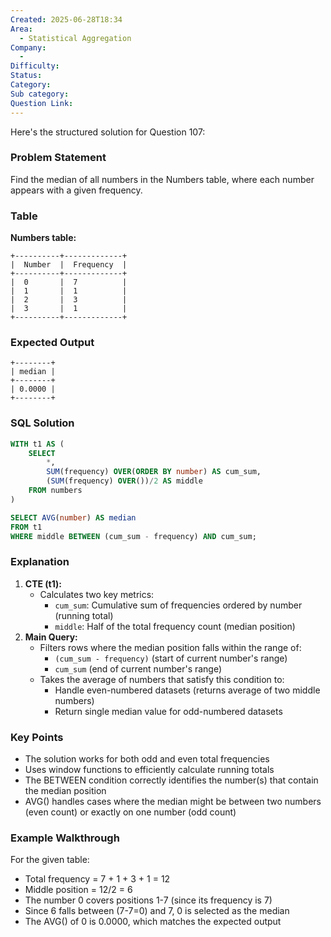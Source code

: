 ```yaml
---
Created: 2025-06-28T18:34
Area:
  - Statistical Aggregation
Company:
  -
Difficulty:
Status:
Category:
Sub category:
Question Link:
---
```

Here's the structured solution for Question 107:

### Problem Statement

Find the median of all numbers in the Numbers table, where each number appears with a given frequency.

### Table

**Numbers table:**

```Plain
+----------+-------------+
|  Number  |  Frequency  |
+----------+-------------+
|  0       |  7          |
|  1       |  1          |
|  2       |  3          |
|  3       |  1          |
+----------+-------------+
```

### Expected Output

```Plain
+--------+
| median |
+--------+
| 0.0000 |
+--------+
```

### SQL Solution

```SQL
WITH t1 AS (
    SELECT
        *,
        SUM(frequency) OVER(ORDER BY number) AS cum_sum,
        (SUM(frequency) OVER())/2 AS middle
    FROM numbers
)

SELECT AVG(number) AS median
FROM t1
WHERE middle BETWEEN (cum_sum - frequency) AND cum_sum;
```

### Explanation

1. **CTE (t1):**
    - Calculates two key metrics:
        - `cum_sum`: Cumulative sum of frequencies ordered by number (running total)
        - `middle`: Half of the total frequency count (median position)
2. **Main Query:**
    - Filters rows where the median position falls within the range of:
        - `(cum_sum - frequency)` (start of current number's range)
        - `cum_sum` (end of current number's range)
    - Takes the average of numbers that satisfy this condition to:
        - Handle even-numbered datasets (returns average of two middle numbers)
        - Return single median value for odd-numbered datasets

### Key Points

- The solution works for both odd and even total frequencies
- Uses window functions to efficiently calculate running totals
- The BETWEEN condition correctly identifies the number(s) that contain the median position
- AVG() handles cases where the median might be between two numbers (even count) or exactly on one number (odd count)

### Example Walkthrough

For the given table:

- Total frequency = 7 + 1 + 3 + 1 = 12
- Middle position = 12/2 = 6
- The number 0 covers positions 1-7 (since its frequency is 7)
- Since 6 falls between (7-7=0) and 7, 0 is selected as the median
- The AVG() of 0 is 0.0000, which matches the expected output
